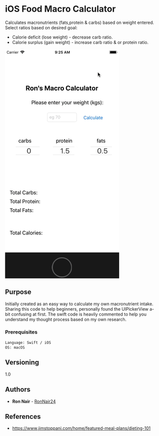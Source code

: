 # iOS Food Macro Calculator

Calculates macronutrients (fats,protein & carbs) based on weight entered.
Select ratios based on desired goal:

* Calorie deficit (lose weight) - decrease carb ratio.
* Calorie surplus (gain weight) - increase carb ratio & or protein ratio.

![example gif](img/Macro-iOS.gif)

## Purpose

Initially created as an easy way to calculate my own macronutrient intake.
Sharing this code to help beginners, personally found the UIPickerView a-bit
confusing at first. The swift code is heavily commented to help you understand
my thought process based on my own research.


### Prerequisites


```
Language: Swift / iOS
OS: macOS

```

## Versioning

1.0

## Authors

* **Ron Nair** - [RonNair24](https://github.com/RonNair24)

## References

* https://www.jimstoppani.com/home/featured-meal-plans/dieting-101
